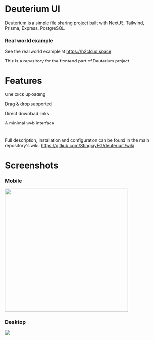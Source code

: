 # Deuterium UI

Deuterium is a simple file sharing project built with NextJS, Tailwind, Prisma, Express, PostgreSQL.

### Real world example
See the real world example at https://h2cloud.space

This is a repository for the frontend part of Deuterium project.

# Features

One click uploading

Drag & drop supported

Direct download links

A minimal web interface

#

Full description, installation and configuration can be found in the main repository's wiki: https://github.com/StingrayFG/deuterium/wiki

# Screenshots

### Mobile 
<img src="https://github.com/StingrayFG/deuterium/assets/54187585/37b07569-34fb-43e7-8a50-56d1535863ca" width="400" />

### Desktop 
<img src="https://github.com/StingrayFG/deuterium/assets/54187585/daea496d-e4be-4337-ad23-acda29d57eea" />

